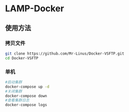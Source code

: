 # LAMP-Docker

## 使用方法
### 拷贝文件
```bash
git clone https://github.com/Mr-Linus/Docker-VSFTP.git 
cd Docker-VSFTP
```
### 单机
```bash
#启动集群
docker-compose up -d 
#关闭集群
docker-compose down 
#查看集群日志
docker-compose logs
```
